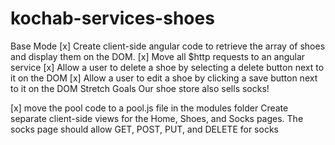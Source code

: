# kochab-services-shoes

Base Mode
[x] Create client-side angular code to retrieve the array of shoes and display them on the DOM.
[x] Move all $http requests to an angular service
[x] Allow a user to delete a shoe by selecting a delete button next to it on the DOM
[x] Allow a user to edit a shoe by clicking a save button next to it on the DOM
Stretch Goals
Our shoe store also sells socks!

[x] move the pool code to a pool.js file in the modules folder
Create separate client-side views for the Home, Shoes, and Socks pages.
The socks page should allow GET, POST, PUT, and DELETE for socks